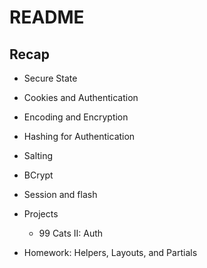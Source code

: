 # README

## Recap

* Secure State

* Cookies and Authentication

* Encoding and Encryption

* Hashing for Authentication

* Salting

* BCrypt

* Session and flash

* Projects
  - 99 Cats II: Auth

* Homework: Helpers, Layouts, and Partials 

